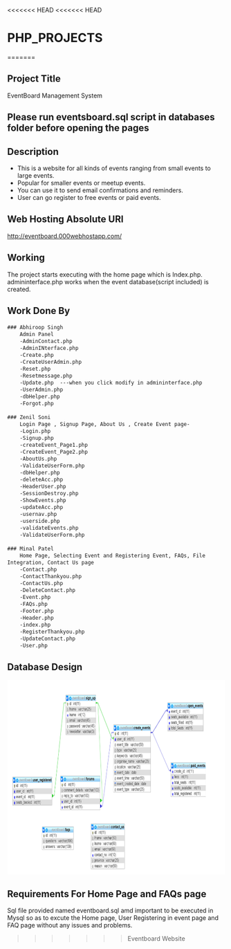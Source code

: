 <<<<<<< HEAD
<<<<<<< HEAD
# PHP_PROJECTS
=======
## Project Title
EventBoard Management System

## Please run eventsboard.sql script in databases folder before opening the pages 

## Description
<ul>
	<li>This is a website for all kinds of events ranging from small events to large events.</li>
	<li>Popular for smaller events or meetup events.</li>
	<li>You can use it to send email confirmations and reminders.</li>
	<li>User can go register to free events or paid events.</li>
</ul>

## Web Hosting Absolute URl 
http://eventboard.000webhostapp.com/

## Working
The project starts executing with the home page which is Index.php.
admininterface.php works when the event database(script included) is created. 

## Work Done By

	### Abhiroop Singh
		Admin Panel   
		-AdminContact.php
		-AdminINterface.php
		-Create.php  
		-CreateUserAdmin.php
		-Reset.php
		-Resetmessage.php
		-Update.php  ---when you click modify in admininterface.php 
		-UserAdmin.php
		-dbHelper.php
		-Forgot.php 

	### Zenil Soni 
		Login Page , Signup Page, About Us , Create Event page- 
		-Login.php
		-Signup.php
		-createEvent_Page1.php
		-CreateEvent_Page2.php
		-AboutUs.php
		-ValidateUserForm.php
		-dbHelper.php
		-deleteAcc.php
		-HeaderUser.php
		-SessionDestroy.php
		-ShowEvents.php
		-updateAcc.php
		-usernav.php
		-userside.php
		-validateEvents.php
		-ValidateUserForm.php

	### Minal Patel
		Home Page, Selecting Event and Registering Event, FAQs, File Integration, Contact Us page  
		-Contact.php
		-ContactThankyou.php
		-ContactUs.php
		-DeleteContact.php
		-Event.php
		-FAQs.php
		-Footer.php
		-Header.php
		-index.php
		-RegisterThankyou.php
		-UpdateContact.php
		-User.php


## Database Design
<img src="./EventBoard/database/Database-ERDiagram.PNG" height="450" width="800">

## Requirements For Home Page and FAQs page
Sql file provided named eventboard.sql amd important to be executed in Mysql so as to excute the Home page, User Registering in event page and FAQ page without any issues and problems.

>>>>>>> Eventboard Website



